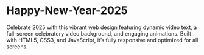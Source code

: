 # Happy-New-Year-2025
Celebrate 2025 with this vibrant web design featuring dynamic video text, a full-screen celebratory video background, and engaging animations. Built with HTML5, CSS3, and JavaScript, it’s fully responsive and optimized for all screens.
